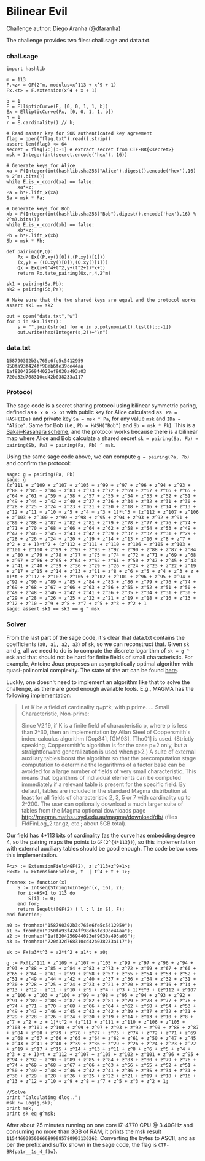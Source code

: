# Bilinear Evil

Challenge author: Diego Aranha (@dfaranha)

The challenge provides two files: chall.sage and data.txt.

### chall.sage

```
import hashlib

m = 113
F.<z> = GF(2^m, modulus=x^113 + x^9 + 1)
Fx.<t> = F.extension(x^4 + x + 1)

b = 1
E = EllipticCurve(F, [0, 0, 1, 1, b])
Ex = EllipticCurve(Fx, [0, 0, 1, 1, b])
h = 1
r = E.cardinality() // h;

# Read master key for SOK authenticated key agreement
flag = open("flag.txt").read().strip()
assert len(flag) <= 64
secret = flag[7:][:-1] # extract secret from CTF-BR{<secret>}
msk = Integer(int(secret.encode("hex"), 16))

# Generate keys for Alice
xa = F(Integer(int(hashlib.sha256("Alice").digest().encode('hex'),16) % 2^m).bits())
while E.is_x_coord(xa) == false:
	xa*=z;
Pa = h*E.lift_x(xa)
Sa = msk * Pa;

# Generate keys for Bob
xb = F(Integer(int(hashlib.sha256("Bob").digest().encode('hex'),16) % 2^m).bits())
while E.is_x_coord(xb) == false:
	xb*=z;
Pb = h*E.lift_x(xb)
Sb = msk * Pb;

def pairing(P,Q):
	Px = Ex((P.xy()[0]),(P.xy()[1]))
	(x,y) = ((Q.xy()[0]),(Q.xy()[1]))
	Qx = Ex(x+t^4+t^2,y+(t^2+t)*x+t)
	return Px.tate_pairing(Qx,r,4,2^m)
	
sk1 = pairing(Sa,Pb);
sk2 = pairing(Sb,Pa);

# Make sure that the two shared keys are equal and the protocol works
assert sk1 == sk2

out = open("data.txt","w")
for p in sk1.list():
	s = "".join(str(e) for e in p.polynomial().list()[::-1])
	out.write(hex(Integer(s,2))+"\n")
```

### data.txt

```
158790302b3c765e6fe5c5412959
950fa93f424ff98eb6fe39ce44aa
1af8204256944023ef9030a493a03
720d32d768310cd42b038233a117
```

### Protocol

The sage code is a secret sharing protocol using bilinear symmetric paring, defined as ```G x G -> Gt``` with public key for Alice calculated as ``` Pa = HASH(IDa)``` and private key ```Sa = msk * Pa```, for any value ```msk``` and ```IDa = "Alice"```. Same for Bob (i.e., ```Pb = HASH("Bob")``` and ```Sb = msk * Pb```). This is a [Sakai–Kasahara scheme](https://en.wikipedia.org/wiki/Sakai%E2%80%93Kasahara_scheme), and the protocol works because there is a bilinear map where Alice and Bob calculate a shared secret ```sk = pairing(Sa, Pb) = pairing(Sb, Pa) = pairing(Pa, Pb) ^ msk```.

Using the same sage code above, we can compute ```g = pairing(Pa, Pb)``` and confirm the protocol:

```
sage: g = pairing(Pa, Pb)
sage: g
(z^111 + z^109 + z^107 + z^105 + z^99 + z^97 + z^96 + z^94 + z^93 + z^88 + z^85 + z^84 + z^83 + z^73 + z^72 + z^69 + z^67 + z^66 + z^65 + z^64 + z^61 + z^59 + z^58 + z^57 + z^55 + z^54 + z^53 + z^52 + z^51 + z^49 + z^44 + z^42 + z^40 + z^37 + z^36 + z^34 + z^32 + z^31 + z^30 + z^28 + z^25 + z^24 + z^23 + z^21 + z^20 + z^18 + z^16 + z^14 + z^13 + z^12 + z^11 + z^10 + z^5 + z^4 + z^3 + 1)*t^3 + (z^112 + z^107 + z^106 + z^103 + z^100 + z^99 + z^98 + z^95 + z^94 + z^93 + z^92 + z^91 + z^89 + z^88 + z^87 + z^82 + z^81 + z^79 + z^78 + z^77 + z^76 + z^74 + z^71 + z^70 + z^68 + z^66 + z^64 + z^62 + z^58 + z^54 + z^53 + z^49 + z^47 + z^46 + z^45 + z^43 + z^42 + z^39 + z^37 + z^32 + z^31 + z^29 + z^28 + z^26 + z^24 + z^20 + z^19 + z^14 + z^13 + z^10 + z^8 + z^7 + z^2 + z + 1)*t^2 + (z^112 + z^111 + z^110 + z^106 + z^105 + z^103 + z^101 + z^100 + z^99 + z^97 + z^93 + z^92 + z^90 + z^88 + z^87 + z^84 + z^80 + z^79 + z^78 + z^77 + z^75 + z^74 + z^72 + z^71 + z^69 + z^68 + z^67 + z^66 + z^65 + z^64 + z^62 + z^61 + z^50 + z^47 + z^45 + z^43 + z^41 + z^40 + z^39 + z^36 + z^29 + z^26 + z^24 + z^23 + z^22 + z^19 + z^17 + z^15 + z^14 + z^13 + z^11 + z^8 + z^6 + z^5 + z^4 + z^3 + z + 1)*t + z^112 + z^107 + z^105 + z^102 + z^101 + z^96 + z^95 + z^94 + z^92 + z^90 + z^89 + z^85 + z^84 + z^83 + z^80 + z^79 + z^76 + z^74 + z^69 + z^68 + z^67 + z^66 + z^63 + z^56 + z^55 + z^52 + z^51 + z^50 + z^49 + z^48 + z^46 + z^42 + z^41 + z^36 + z^35 + z^34 + z^31 + z^30 + z^29 + z^28 + z^26 + z^25 + z^22 + z^21 + z^19 + z^18 + z^16 + z^13 + z^12 + z^10 + z^9 + z^8 + z^7 + z^5 + z^3 + z^2 + 1
sage: assert sk1 == sk2 == g ^ msk
```

### Solver

From the last part of the sage code, it's clear that data.txt contains the coefficients (```a0, a1, a2, a3```) of ```sk```, so we can reconstruct that. Given ```sk``` and ```g```, all we need to do is to compute the discrete logarithm of ```sk = g ^ msk``` and that should not be hard for finite fields of small characteristic. For example, Antoine Joux proposes an asymptotically optimal algorithm with quasi-polinomial complexity. The state of the art can be found [here](https://link.springer.com/content/pdf/10.1007%2F978-3-642-55220-5_1.pdf).

Luckly, one doesn't need to implement an algorithm like that to solve the challenge, as there are good enough available tools. E.g., MAGMA has the following [implementation](http://magma.maths.usyd.edu.au/magma/handbook/text/194):

> Let K be a field of cardinality q=p^k, with p prime.
> ...
> Small Characteristic, Non-prime:
> 
> Since V2.19, if K is a finite field of characteristic p, where p is less than 2^30, then an implementation by Allan Steel of Coppersmith's index-calculus algorithm [Cop84], [GM93], [Tho01] is used. (Strictly speaking, Coppersmith's algorithm is for the case p=2 only, but a straightforward generalization is used when p>2.) A suite of external auxiliary tables boost the algorithm so that the precomputation stage computation to determine the logarithms of a factor base can be avoided for a large number of fields of very small characteristic. This means that logarithms of individual elements can be computed immediately if a relevant table is present for the specific field. By default, tables are included in the standard Magma distribution at least for all fields of characteristic 2, 3, 5 or 7 with cardinality up to 2^200. The user can optionally download a much larger suite of tables from the Magma optional downloads page http://magma.maths.usyd.edu.au/magma/download/db/ (files FldFinLog_2.tar.gz, etc.; about 5GB total).

Our field has 4*113 bits of cardinality (as the curve has embedding degree 4, so the pairing maps the points to ```GF(2^{4*113})```), so this implementation with external auxiliary tables should be good enough. The code below uses this implementation.

```
F<z> := ExtensionField<GF(2), z|z^113+z^9+1>;
Fx<t> := ExtensionField<F, t  | t^4 + t + 1>;

fromhex := function(x)
    S := Intseq(StringToInteger(x, 16), 2);
    for i:=#S+1 to 113 do
        S[i] := 0;
    end for;
    return Seqelt([GF(2) ! l : l in S], F);
end function;

a0 := fromhex("158790302b3c765e6fe5c5412959");
a1 := fromhex("950fa93f424ff98eb6fe39ce44aa");
a2 := fromhex("1af8204256944023ef9030a493a03");
a3 := fromhex("720d32d768310cd42b038233a117");

sk := Fx!a3*t^3 + a2*t^2 + a1*t + a0;

g := Fx!(z^111 + z^109 + z^107 + z^105 + z^99 + z^97 + z^96 + z^94 + z^93 + z^88 + z^85 + z^84 + z^83 + z^73 + z^72 + z^69 + z^67 + z^66 + z^65 + z^64 + z^61 + z^59 + z^58 + z^57 + z^55 + z^54 + z^53 + z^52 + z^51 + z^49 + z^44 + z^42 + z^40 + z^37 + z^36 + z^34 + z^32 + z^31 + z^30 + z^28 + z^25 + z^24 + z^23 + z^21 + z^20 + z^18 + z^16 + z^14 + z^13 + z^12 + z^11 + z^10 + z^5 + z^4 + z^3 + 1)*t^3 + (z^112 + z^107 + z^106 + z^103 + z^100 + z^99 + z^98 + z^95 + z^94 + z^93 + z^92 + z^91 + z^89 + z^88 + z^87 + z^82 + z^81 + z^79 + z^78 + z^77 + z^76 + z^74 + z^71 + z^70 + z^68 + z^66 + z^64 + z^62 + z^58 + z^54 + z^53 + z^49 + z^47 + z^46 + z^45 + z^43 + z^42 + z^39 + z^37 + z^32 + z^31 + z^29 + z^28 + z^26 + z^24 + z^20 + z^19 + z^14 + z^13 + z^10 + z^8 + z^7 + z^2 + z + 1)*t^2 + (z^112 + z^111 + z^110 + z^106 + z^105 + z^103 + z^101 + z^100 + z^99 + z^97 + z^93 + z^92 + z^90 + z^88 + z^87 + z^84 + z^80 + z^79 + z^78 + z^77 + z^75 + z^74 + z^72 + z^71 + z^69 + z^68 + z^67 + z^66 + z^65 + z^64 + z^62 + z^61 + z^50 + z^47 + z^45 + z^43 + z^41 + z^40 + z^39 + z^36 + z^29 + z^26 + z^24 + z^23 + z^22 + z^19 + z^17 + z^15 + z^14 + z^13 + z^11 + z^8 + z^6 + z^5 + z^4 + z^3 + z + 1)*t + z^112 + z^107 + z^105 + z^102 + z^101 + z^96 + z^95 + z^94 + z^92 + z^90 + z^89 + z^85 + z^84 + z^83 + z^80 + z^79 + z^76 + z^74 + z^69 + z^68 + z^67 + z^66 + z^63 + z^56 + z^55 + z^52 + z^51 + z^50 + z^49 + z^48 + z^46 + z^42 + z^41 + z^36 + z^35 + z^34 + z^31 + z^30 + z^29 + z^28 + z^26 + z^25 + z^22 + z^21 + z^19 + z^18 + z^16 + z^13 + z^12 + z^10 + z^9 + z^8 + z^7 + z^5 + z^3 + z^2 + 1;

//Solve
print "Calculating dlog..";
msk := Log(g,sk);
print msk;
print sk eq g^msk;
```

After about 25 minutes running on one core i7-4770 CPU @ 3.40GHz and consuming no more than 3GB of RAM, it prints the msk result ```115446939500666899985780993136262```. Converting the bytes to ASCII, and as per the prefix and suffix shown in the sage code, the flag is ```CTF-BR{pa1r__1s_4_f3w}```.
